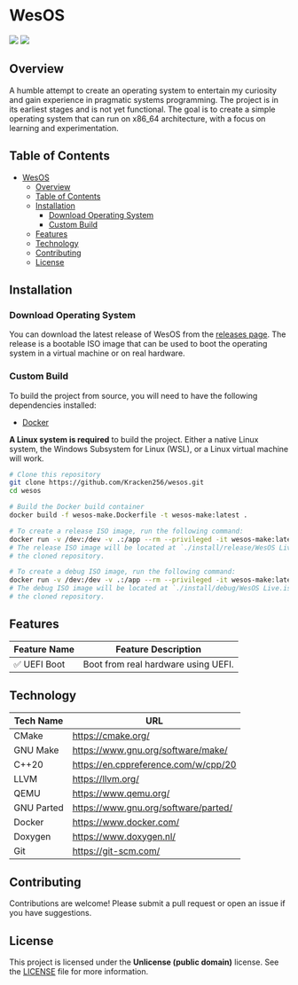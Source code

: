 # WesOS

![](https://img.shields.io/badge/license-public%20domain-b3e32d.svg)
![](https://img.shields.io/badge/cmake_integration-true-purple.svg)

## Overview

A humble attempt to create an operating system to entertain my curiosity and 
gain experience in pragmatic systems programming. The project is in its 
earliest stages and is not yet functional. The goal is to create a simple 
operating system that can run on x86_64 architecture, with a focus on 
learning and experimentation.

## Table of Contents

- [WesOS](#wesos)
  - [Overview](#overview)
  - [Table of Contents](#table-of-contents)
  - [Installation](#installation)
    - [Download Operating System](#download-operating-system)
    - [Custom Build](#custom-build)
  - [Features](#features)
  - [Technology](#technology)
  - [Contributing](#contributing)
  - [License](#license)

## Installation

### Download Operating System
You can download the latest release of WesOS from the [releases page](https://github.com/Kracken256/wesos/releases).
The release is a bootable ISO image that can be used to boot the operating system in a virtual machine or on real hardware.

### Custom Build

To build the project from source, you will need to have the following dependencies installed:
- [Docker](https://www.docker.com/)

**A Linux system is required** to build the project. Either a native Linux system,
the Windows Subsystem for Linux (WSL), or a Linux virtual machine will work.

```bash
# Clone this repository
git clone https://github.com/Kracken256/wesos.git
cd wesos

# Build the Docker build container
docker build -f wesos-make.Dockerfile -t wesos-make:latest .

# To create a release ISO image, run the following command:
docker run -v /dev:/dev -v .:/app --rm --privileged -it wesos-make:latest release
# The release ISO image will be located at `./install/release/WesOS Live.iso` in
# the cloned repository.

# To create a debug ISO image, run the following command:
docker run -v /dev:/dev -v .:/app --rm --privileged -it wesos-make:latest debug
# The debug ISO image will be located at `./install/debug/WesOS Live.iso` in
# the cloned repository.

```

## Features

| Feature Name | Feature Description                 |
| ------------ | ----------------------------------- |
| ✅ UEFI Boot  | Boot from real hardware using UEFI. |

## Technology

| Tech Name  | URL                                  |
| ---------- | ------------------------------------ |
| CMake      | https://cmake.org/                   |
| GNU Make   | https://www.gnu.org/software/make/   |
| C++20      | https://en.cppreference.com/w/cpp/20 |
| LLVM       | https://llvm.org/                    |
| QEMU       | https://www.qemu.org/                |
| GNU Parted | https://www.gnu.org/software/parted/ |
| Docker     | https://www.docker.com/              |
| Doxygen    | https://www.doxygen.nl/              |
| Git        | https://git-scm.com/                 |

## Contributing

Contributions are welcome! Please submit a pull request or open an issue if you have suggestions.

## License

This project is licensed under the **Unlicense (public domain)** license. See the [LICENSE](LICENSE) file for more information.
